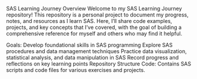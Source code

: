 SAS Learning Journey
Overview
Welcome to my SAS Learning Journey repository! This repository is a personal project to document my progress, notes, and resources as I learn SAS. Here, I’ll share code examples, projects, and key concepts that I’ve covered, with the goal of building a comprehensive reference for myself and others who may find it helpful.

Goals:
Develop foundational skills in SAS programming
Explore SAS procedures and data management techniques
Practice data visualization, statistical analysis, and data manipulation in SAS
Record progress and reflections on key learning points
Repository Structure
Code: Contains SAS scripts and code files for various exercises and projects.
